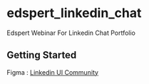 # edspert_linkedin_chat

Edspert Webinar For Linkedin Chat Portfolio

## Getting Started

Figma : [Linkedin UI Community](https://www.figma.com/file/Fwm5M8RWqEboP2K0gD192s/Linkedin-UI-(Community)?type=design&node-id=459-3697&mode=design&t=3oLxZVszXHklBFwF-0)


